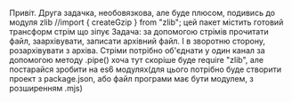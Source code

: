 Привіт. Друга задачка, необовязкова, але буде плюсом, подивись до модуля zlib
//import { createGzip } from "zlib";
цей пакет містить готовий трансформ стрім що зіпує
Задача: за допомогою стрімів прочитати файл, заархівувати, записати архівний файл. 
І в зворотню сторону, розархівувати з архіва. Стріми потрібно об'єднати у один канал за допомогою методу .pipe()
хоча тут скоріше буде require "zlib", 
але постарайся зробити на es6 модулях(для цього потрібно буде створити проект з package.json, або файл програми має бути модулем, з розширенням .mjs)